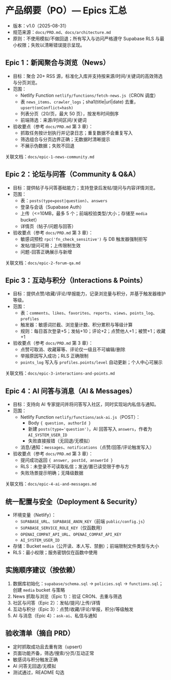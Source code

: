 # 产品纲要（PO）— Epics 汇总

- 版本：v1.0（2025-08-31）
- 规范来源：`docs/PRD.md`、`docs/architecture.md`
- 原则：不使用模拟/不做回退；所有写入与访问严格遵守 Supabase RLS 与最小权限；失败以清晰错误提示呈现。

## Epic 1：新闻聚合与浏览（News）

- 目标：聚合 20+ RSS 源，标准化入库并支持按来源/时间/关键词的高效筛选与分页浏览。
- 范围：
  - Netlify Function `netlify/functions/fetch-news.js`（CRON 调度）
  - 表 `news_items`、`crawler_logs`；sha1(title|url|date) 去重，`upsert(onConflict=hash)`
  - 列表分页（20/页，最大 50 页），按发布时间倒序
  - 前端筛选：来源/时间区间/关键词
- 验收要点（参考 `docs/PRD.md` 第 3 章）：
  - 抓取任务按计划执行并记录日志；重复数据不会重复写入
  - 筛选组合与分页边界正确；无数据时清晰提示
  - 不展示伪数据；失败不回退

关联文档：`docs/epic-1-news-community.md`

## Epic 2：论坛与问答（Community & Q&A）

- 目标：提供帖子与问答基础能力；支持登录后发帖/提问与内容详情浏览。
- 范围：
  - 表：`posts(type=post|question)`、`answers`
  - 登录与会话（Supabase Auth）
  - 上传（<=10MB，最多 5 个；前端校验类型/大小；存储至 `media` bucket）
  - 详情页（帖子/问题与回答）
- 验收要点（参考 `docs/PRD.md` 第 3 章）：
  - 敏感词预检 `rpc('fn_check_sensitive')` 与 DB 触发器强制拒写
  - 发帖/提问可用；上传限制生效
  - 问题-回答正确展示与新增

关联文档：`docs/epic-2-forum-qa.md`

## Epic 3：互动与积分（Interactions & Points）

- 目标：提供点赞/收藏/评论/举报能力，记录浏览量与积分，并基于触发器维护等级。
- 范围：
  - 表：`comments`、`likes`、`favorites`、`reports`、`views`、`points_log`、`profiles`
  - 触发器：敏感词拦截、浏览量计数、积分累积与等级计算
  - 规则：每日首次登录+5；发帖+10；评论+2；点赞他人+1；被赞+1；收藏+1
- 验收要点（参考 `docs/PRD.md` 第 3 章）：
  - 点赞可取消、收藏幂等、评论仅一级且不可编辑/删除
  - 举报原因写入成功；RLS 正确限制
  - `points_log` 写入与 `profiles.points/level` 自动更新；个人中心可展示

关联文档：`docs/epic-3-interactions-and-points.md`

## Epic 4：AI 问答与消息（AI & Messages）

- 目标：支持向 AI 专家提问并将问答写入社区，同时实现站内私信与通知。
- 范围：
  - Netlify Function `netlify/functions/ask-ai.js`（POST）：
    - Body `{ question, authorId }`
    - 新建 `posts(type='question')`，AI 回答写入 `answers`，作者为 `AI_SYSTEM_USER_ID`
    - 失败直接报错（无回退/无模拟）
  - 消息/通知：`messages`、`notifications`（点赞/回答/评论触发写入）
- 验收要点（参考 `docs/PRD.md` 第 3 章）：
  - 提问成功返回 `{ answer, postId, answerId }`
  - RLS：未登录不可读取私信；发送/置已读受限于参与方
  - 失败场景提示明确；无降级数据

关联文档：`docs/epic-4-ai-and-messages.md`

## 统一配置与安全（Deployment & Security）

- 环境变量（Netlify）：
  - `SUPABASE_URL`、`SUPABASE_ANON_KEY`（前端 `public/config.js`）
  - `SUPABASE_SERVICE_ROLE_KEY`（仅函数用）
  - `OPENAI_COMPAT_API_URL`、`OPENAI_COMPAT_API_KEY`
  - `AI_SYSTEM_USER_ID`
- 存储：Bucket `media`（公开读、本人写、禁删）；前端限制文件类型与大小
- RLS：最小权限；服务密钥仅在函数中使用

## 实施顺序建议（按依赖）

1. 数据库初始化：`supabase/schema.sql` → `policies.sql` → `functions.sql`；创建 `media` bucket 与策略
2. News 抓取与浏览（Epic 1）：验证 CRON、去重与筛选
3. 社区与问答（Epic 2）：发帖/提问/上传/详情
4. 互动与积分（Epic 3）：点赞/收藏/评论/举报，积分/等级触发
5. AI 与消息（Epic 4）：`ask-ai`、私信与通知

## 验收清单（摘自 PRD）

- 定时抓取成功且去重有效（upsert）
- 页面功能齐备，筛选/搜索/分页/互动正常
- 敏感词与积分触发正确
- AI 问答无回退/无模拟
- 测试通过，README 勾选
